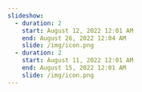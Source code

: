 ```yaml
---
slideshow:
  - duration: 2
    start: August 12, 2022 12:01 AM
    end: August 26, 2022 12:04 AM
    slide: /img/icon.png
  - duration: 2
    start: August 11, 2022 12:01 AM
    end: August 15, 2022 12:01 AM
    slide: /img/icon.png
---
```

